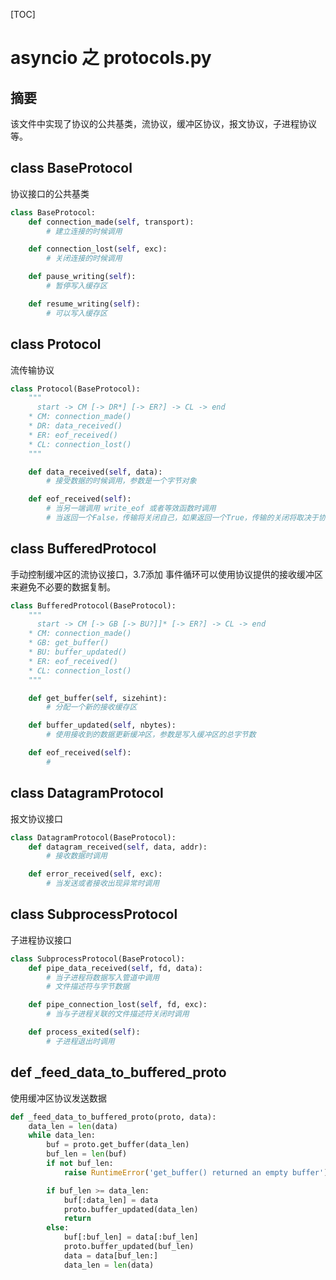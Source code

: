 [TOC]
# asyncio 之 protocols.py
## 摘要
该文件中实现了协议的公共基类，流协议，缓冲区协议，报文协议，子进程协议等。
## class BaseProtocol
协议接口的公共基类
```python
class BaseProtocol:
    def connection_made(self, transport):
        # 建立连接的时候调用

    def connection_lost(self, exc):
        # 关闭连接的时候调用

    def pause_writing(self):
		# 暂停写入缓存区

    def resume_writing(self):
        # 可以写入缓存区
```
## class Protocol
流传输协议
```python
class Protocol(BaseProtocol):
    """
      start -> CM [-> DR*] [-> ER?] -> CL -> end
    * CM: connection_made()
    * DR: data_received()
    * ER: eof_received()
    * CL: connection_lost()
    """

    def data_received(self, data):
		# 接受数据的时候调用，参数是一个字节对象

    def eof_received(self):
		# 当另一端调用 write_eof 或者等效函数时调用
        # 当返回一个False，传输将关闭自己，如果返回一个True，传输的关闭将取决于协议
```
## class BufferedProtocol
手动控制缓冲区的流协议接口，3.7添加
事件循环可以使用协议提供的接收缓冲区来避免不必要的数据复制。
```python
class BufferedProtocol(BaseProtocol):
    """
      start -> CM [-> GB [-> BU?]]* [-> ER?] -> CL -> end
    * CM: connection_made()
    * GB: get_buffer()
    * BU: buffer_updated()
    * ER: eof_received()
    * CL: connection_lost()
    """

    def get_buffer(self, sizehint):
		# 分配一个新的接收缓存区

    def buffer_updated(self, nbytes):
		# 使用接收到的数据更新缓冲区，参数是写入缓冲区的总字节数

    def eof_received(self):
		#
```
## class DatagramProtocol
报文协议接口
```python
class DatagramProtocol(BaseProtocol):
    def datagram_received(self, data, addr):
        # 接收数据时调用

    def error_received(self, exc):
		# 当发送或者接收出现异常时调用
```
## class SubprocessProtocol
子进程协议接口
```python
class SubprocessProtocol(BaseProtocol):
    def pipe_data_received(self, fd, data):
		# 当子进程将数据写入管道中调用
        # 文件描述符与字节数据

    def pipe_connection_lost(self, fd, exc):
		# 当与子进程关联的文件描述符关闭时调用

    def process_exited(self):
		# 子进程退出时调用
```
## def _feed_data_to_buffered_proto
使用缓冲区协议发送数据
```python
def _feed_data_to_buffered_proto(proto, data):
    data_len = len(data)
    while data_len:
        buf = proto.get_buffer(data_len)
        buf_len = len(buf)
        if not buf_len:
            raise RuntimeError('get_buffer() returned an empty buffer')

        if buf_len >= data_len:
            buf[:data_len] = data
            proto.buffer_updated(data_len)
            return
        else:
            buf[:buf_len] = data[:buf_len]
            proto.buffer_updated(buf_len)
            data = data[buf_len:]
            data_len = len(data)
```